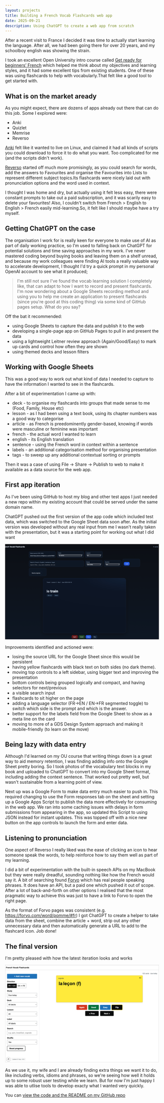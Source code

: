 ```yaml
---
layout: projects
title: Building a French Vocab Flashcards web app
date: 2025-09-21
description: Using ChatGPT to create a web app from scratch
---
```


After a recent visit to France I decided it was time to actually start learning the language. After all, we had been going there for over 20 years, and my schoolboy english was showing the strain.

I took an excellent Open University intro course called [Get ready for beginners’ French](https://www.open.edu/openlearn/languages/get-ready-beginners-french/content-section-overview?active-tab=description-tab) which helped me think about my objectives and learning styles, and it had some excellent tips from existing students. One of these was using flashcards to help with vocabularly.That felt like a good tool to get started with.

## What is on the market aready
As you might expect, there are dozens of apps already out there that can do this job. Some I explored were:
* Anki
* Quizlet
* Memrise
* Reverso

[Anki](https://docs.ankiweb.net/background.html) felt like it wanted to live on Linux, and claimed it had all kinds of scripts you could download to force it to do what you want. Too complicated for me (and the scripts didn't work). 

[Reverso](https://www.reverso.net/vocabulary) started off much more promisingly, as you could search for words, add the answers to Favourites and organise the Favourites into Lists to represent different subject topics.Its flashcards were nicely laid out with pronunciation options and the word used in context. 

I thought I was home and dry, but actually using it felt less easy, there were constant prompts to take out a paid subscription, and it was scarily easy to delete your favourites! Also, I couldn't switch from French > English to English > French easily mid-learning.So, it felt like I should maybe have a try myself. 

## Getting ChatGPT on the case
The organisation I work for is really keen for everyone to make use of AI as part of daily working practice, so I'm used to falling back on ChatGPT for potential solutions and time saving approaches in my work. I've never mastered coding beyond buying books and leaving them on a shelf unread, and because my work colleagues were finding AI tools a really valuable way to accelerate development, I thought I'd try a quick prompt in my personal OpenAI account to see what it produced;

>I'm still not sure I've found the vocab learning solution I completely like, that can adapt to how I want to record and present flashcards. I'm now wondering about a Google Sheets recording method and using you to help me create an application to present flashcards (since you're good at this coding thing) via some kind of GitHub pages setup. What do you say?

Off the bat it recommended:
* using Google Sheets to capture the data and publish it to the web
* developing a single-page app on GitHub Pages to pull in and present the data 
* using a lightweight Leitner review approach (Again/Good/Easy) to mark up cards and control how often they are shown
* using themed decks and lesson filters

## Working with Google Sheets
This was a good way to work out what kind of data I needed to capture to have the information I wanted to see in the flashcards. 

After a bit of experimentation I came up with:
* deck - to organise my flashcards into groups that made sense to me (Food, Family, House etc)
* lesson - as I had been using a text book, using its chapter numbers was a good way to categorise
* article - as French is preedominently gender-based, knowing if words were masculine or feminine was important
* french - the actual word I wanted to learn
* english - its English translation
* sentence - using the French word in context within a sentence
* labels - an additional categorisation method for organising presentation
* tags - to sweep up any additional contextual sorting or prompts

Then it was a case of using File → Share → Publish to web to make it available as a data source for the web app.

## First app iteration
As I've been using GitHub to host my blog and other test apps I just needed a new repo within my existing account that could be served under the same domain name.

ChatGPT pushed out the first version of the app code which included test data, which was switched to the Google Sheet data soon after. As the initial version was developed without any real input from me I wasn't really taken with the presentation, but it was a starting point for working out what I did want

![Flashcards v1 with black screen, rounded selectors and initial control](/img/flashcards_1.png)

Improvements identified and actioned were:
* losing the source URL for the Google Sheet since this would be persistent
* having yellow flashcards with black text on both sides (no dark theme).
* moving top controls to a left sidebar, using bigger text and improving the presentation
* bottom controls being grouped logically and compact, and having selectors for next/previous
* a visible search input 
* flashcards to sit higher on the page
* adding a language selector (FR→EN / EN→FR segmented toggle) to switch which side is the prompt and which is the answer.
* better support for the labels field from the Google Sheet to show as a meta line on the card
* moving to more of a GDS Design System approach and making it mobile-friendly (to learn on the move)

## Being lazy with data entry
Although I'd learned on my OU course that writing things down is a great way to aid memory retention, I was finding adding info onto the Google Sheet pretty boring. So I took photos of the vocabulary text blocks in my book and uploaded to ChatGPT to convert into my Google Sheet format, including adding the context sentence. That worked out pretty well, but wasn't sustainable from a learning point of view.

Next up was a Google Form to make data entry much easier to push in. This required changing to use the Form responses tab on the sheet and setting up a Google Apps Script to publish the data more effectively for consuming in the web app. We ran into some caching issues with delays in form submissions from appearing in the app, so updated this Script to using JSON instead for instant updates. This was topped off with a nice new button on the app controls to launch the form and enter data.

## Listening to pronunciation
One aspect of Reverso I really liked was the ease of clicking an icon to hear someone speak the words, to help reinforce how to say them well as part of my learning. 

I did a bit of experimentation with the built-in speech APIs on my MacBook but they were really dreadful, sounding nothing like how the French would say it. A bit of searching found [Forvo](https://forvo.com) which has real people speaking phrases. It does have an API, but a paid one which pushed it out of scope. After a lot of back-and-forth on other options I realised that the most pragmatic way to achieve this was just to have a link to Forvo to open the right page. 

As the format of Forvo pages was consistent (e.g. https://forvo.com/word/pomme/#fr) I got ChatGPT to create a helper to take data from the sheet, combine the article + word, strip out any other unnecessary data and then automatically generate a URL to add to the flashcard icon. Job done!

## The final version
I'm pretty pleased with how the latest iteration looks and works

![desktop view of French Vocab Flashcards web app](/img/flashcards_app.png)

As we use it, my wife and I are already finding extra things we want it to do, like including verbs, idioms and phrases, so we're seeing how well it holds up to some robust user testing while we learn. But for now I'm just happy I was able to utlise tools to develop exacty what I wanted very quickly.

You can [view the code and the README on my GitHub repo](https://github.com/electronicdreamplant/french-flashcards)
